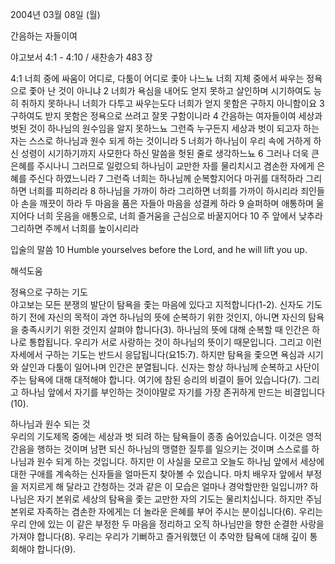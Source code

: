 2004년 03월 08일 (월)

간음하는 자들이여



야고보서 4:1 - 4:10 / 새찬송가 483 장


4:1 너희 중에 싸움이 어디로, 다툼이 어디로 좇아 나느뇨 너희 지체 중에서 싸우는 정욕으로 좇아 난 것이 아니냐 2 너희가 욕심을 내어도 얻지 못하고 살인하며 시기하여도 능히 취하지 못하나니 너희가 다투고 싸우는도다 너희가 얻지 못함은 구하지 아니함이요 3 구하여도 받지 못함은 정욕으로 쓰려고 잘못 구함이니라 4 간음하는 여자들이여 세상과 벗된 것이 하나님의 원수임을 알지 못하느뇨 그런즉 누구든지 세상과 벗이 되고자 하는 자는 스스로 하나님과 원수 되게 하는 것이니라 5 너희가 하나님이 우리 속에 거하게 하신 성령이 시기하기까지 사모한다 하신 말씀을 헛된 줄로 생각하느뇨 6 그러나 더욱 큰 은혜를 주시나니 그러므로 일렀으되 하나님이 교만한 자를 물리치시고 겸손한 자에게 은혜를 주신다 하였느니라 7 그런즉 너희는 하나님께 순복할지어다 마귀를 대적하라 그리하면 너희를 피하리라 8 하나님을 가까이 하라 그리하면 너희를 가까이 하시리라 죄인들아 손을 깨끗이 하라 두 마음을 품은 자들아 마음을 성결케 하라 9 슬퍼하며 애통하며 울지어다 너희 웃음을 애통으로, 너희 즐거움을 근심으로 바꿀지어다 10 주 앞에서 낮추라 그리하면 주께서 너희를 높이시리라 

입술의 말씀 
10 Humble yourselves before the Lord, and he will lift you up.

해석도움





정욕으로 구하는 기도  
야고보는 모든 분쟁의 발단이 탐욕을 좇는 마음에 있다고 지적합니다(1-2). 신자도 기도하기 전에 자신의 목적이 과연 하나님의 뜻에 순복하기 위한 것인지, 아니면 자신의 탐욕을 충족시키기 위한 것인지 살펴야 합니다(3). 하나님의 뜻에 대해 순복할 때 인간은 하나로 통합됩니다. 우리가 서로 사랑하는 것이 하나님의 뜻이기 때문입니다. 그리고 이런 자세에서 구하는 기도는 반드시 응답됩니다(요15:7). 하지만 탐욕을 좇으면 욕심과 시기와 살인과 다툼이 일어나며 인간은 분열됩니다. 신자는 항상 하나님께 순복하고 사단이 주는 탐욕에 대해 대적해야 합니다. 여기에 참된 승리의 비결이 들어 있습니다(7). 그리고 하나님 앞에서 자기를 부인하는 것이야말로 자기를 가장 존귀하게 만드는 비결입니다(10). 

하나님과 원수 되는 것  
우리의 기도제목 중에는 세상과 벗 되려 하는 탐욕들이 종종 숨어있습니다. 이것은 영적간음을 행하는 것이며 남편 되신 하나님의 맹렬한 질투를 일으키는 것이며 스스로를 하나님과 원수 되게 하는 것입니다. 하지만 이 사실을 모르고 오늘도 하나님 앞에서 세상에 대한 구애를 계속하는 신자들을 얼마든지 찾아볼 수 있습니다. 마치 배우자 앞에서 부정을 저지르게 해 달라고 간청하는 것과 같은 이 모습은 얼마나 경악할만한 일입니까? 하나님은 자기 본위로 세상의 탐욕을 좇는 교만한 자의 기도는 물리치십니다. 하지만 주님 본위로 자족하는 겸손한 자에게는 더 놀라운 은혜를 부어 주시는 분이십니다(6). 우리는 우리 안에 있는 이 같은 부정한 두 마음을 정리하고 오직 하나님만을 향한 순결한 사랑을 가져야 합니다(8). 우리는 우리가 기뻐하고 즐거워했던 이 추악한 탐욕에 대해 깊이 통회해야 합니다(9).